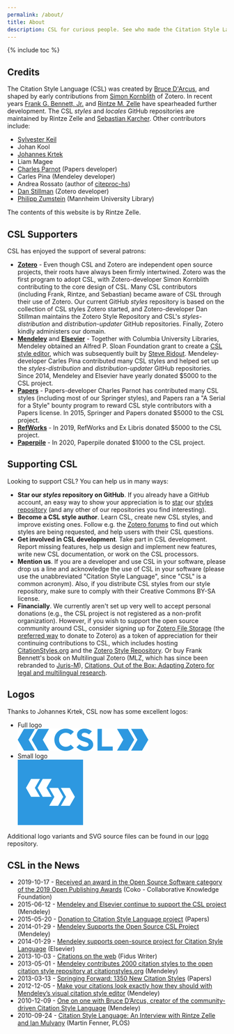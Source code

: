 ```yaml
---
permalink: /about/
title: About
description: CSL for curious people. See who made the Citation Style Language, how to support the project, and what's been written about CSL.
---
```

{% include toc %}

## Credits

The Citation Style Language (CSL) was created by [Bruce D'Arcus](https://twitter.com/bdarcus), and shaped by early contributions from [Simon Kornblith](https://twitter.com/skornblith) of Zotero.
In recent years [Frank G. Bennett, Jr.](https://twitter.com/fgbjr) and [Rintze M. Zelle](https://twitter.com/rintzezelle) have spearheaded further development.
The CSL _styles_ and _locales_ GitHub repositories are maintained by Rintze Zelle and [Sebastian Karcher](https://twitter.com/adam42smith).
Other contributors include:

* [Sylvester Keil](https://twitter.com/1nukshuk)
* Johan Kool
* [Johannes Krtek](https://twitter.com/johanneskrtek)
* Liam Magee
* [Charles Parnot](https://twitter.com/cparnot) (Papers developer)
* Carles Pina (Mendeley developer)
* Andrea Rossato (author of [citeproc-hs](http://hackage.haskell.org/package/citeproc-hs))
* [Dan Stillman](https://twitter.com/danstillman) (Zotero developer)
* [Philipp Zumstein](https://twitter.com/zuphilip) (Mannheim University Library)

The contents of this website is by Rintze Zelle.

## CSL Supporters

CSL has enjoyed the support of several patrons:

* **[Zotero](http://www.zotero.org/)** -
  Even though CSL and Zotero are independent open source projects, their roots have always been firmly intertwined.
  Zotero was the first program to adopt CSL, with Zotero-developer Simon Kornblith contributing to the core design of CSL.
  Many CSL contributors (including Frank, Rintze, and Sebastian) became aware of CSL through their use of Zotero.
  Our current GitHub _styles_ repository is based on the collection of CSL styles Zotero started, and Zotero-developer Dan Stillman maintains the Zotero Style Repository and CSL's _styles-distribution_ and _distribution-updater_ GitHub repositories.
  Finally, Zotero kindly administers our domain.
* **[Mendeley](http://www.mendeley.com/)** and **[Elsevier](https://www.elsevier.com)** -
  Together with Columbia University Libraries, Mendeley obtained an Alfred P. Sloan Foundation grant to create a [CSL style editor](http://editor.citationstyles.org), which was subsequently built by [Steve Ridout](https://twitter.com/Steve_Ridout).
  Mendeley-developer Carles Pina contributed many CSL styles and helped set up the _styles-distribution_ and _distribution-updater_ GitHub repositories.
  Since 2014, Mendeley and Elsevier have yearly donated $5000 to the CSL project.
* **[Papers](http://www.papersapp.com)** -
  Papers-developer Charles Parnot has contributed many CSL styles (including most of our Springer styles), and Papers ran a "A Serial for a Style" bounty program to reward CSL style contributors with a Papers license.
  In 2015, Springer and Papers donated $5000 to the CSL project.
* **[RefWorks](https://refworks.proquest.com/)** -
  In 2019, RefWorks and Ex Libris donated $5000 to the CSL project.
* **[Paperpile](https://paperpile.com/)** -
    In 2020, Paperpile donated $1000 to the CSL project.

## Supporting CSL

Looking to support CSL? You can help us in many ways:

* **Star our _styles_ repository on GitHub**.
  If you already have a GitHub account, an easy way to show your appreciation is to [star](https://help.github.com/articles/about-stars/) our [styles repository](https://github.com/citation-style-language/styles) (and any other of our repositories you find interesting).
* **Become a CSL style author**.
  Learn CSL, create new CSL styles, and improve existing ones.
  Follow e.g. the [Zotero forums](http://forums.zotero.org/) to find out which styles are being requested, and help users with their CSL questions.
* **Get involved in CSL development**.
  Take part in CSL development.
  Report missing features, help us design and implement new features, write new CSL documentation, or work on the CSL processors.
* **Mention us**.
  If you are a developer and use CSL in your software, please drop us a line and acknowledge the use of CSL in your software (please use the unabbreviated "Citation Style Language", since "CSL" is a common acronym).
  Also, if you distribute CSL styles from our style repository, make sure to comply with their Creative Commons BY-SA license.
* **Financially**.
  We currently aren't set up very well to accept personal donations (e.g., the CSL project is not registered as a non-profit organization).
  However, if you wish to support the open source community around CSL, consider signing up for [Zotero File Storage](http://www.zotero.org/support/storage#zotero_file_storage) (the [preferred way](https://forums.zotero.org/discussion/20922/donating/?Focus=141821#Comment_141821) to donate to Zotero) as a token of appreciation for their continuing contributions to CSL, which includes hosting [CitationStyles.org](http://citationstyles.org/) and the [Zotero Style Repository](http://www.zotero.org/styles).
  Or buy Frank Bennett's book on Multilingual Zotero (MLZ, which has since been rebranded to [Juris-M](https://juris-m.github.io/)), [Citations, Out of the Box: Adapting Zotero for legal and multilingual research](http://www.amazon.com/Citations-Out-Box-Adapting-multilingual/dp/147934771X/).

## Logos

Thanks to Johannes Krtek, CSL now has some excellent logos:

* Full logo  
  [![Full logo](/assets/img/csl-logo-300.png)](/assets/img/csl-logo-300.png)
* Small logo  
  [![Small logo](/assets/img/csl-logo-small-inverse-150.png)](/assets/img/csl-logo-small-inverse-150.png)

Additional logo variants and SVG source files can be found in our [logo](https://github.com/citation-style-language/logo) repository.

## CSL in the News

* 2019-10-17 - [Received an award in the Open Source Software category of the 2019 Open Publishing Awards](https://twitter.com/CokoFoundation/status/1184757043938451456) (Coko - Collaborative Knowledge Foundation)
* 2015-06-12 - [Mendeley and Elsevier continue to support the CSL project](http://blog.mendeley.com/elsevier/mendeley-and-elsevier-continue-to-support-the-csl-project/) (Mendeley)
* 2015-05-20 - [Donation to Citation Style Language project](http://blog.papersapp.com/donation-to-citation-style-language-project/) (Papers)
* 2014-01-29 - [Mendeley Supports the Open Source CSL Project](http://blog.mendeley.com/news/mendeley-supports-the-open-source-csl-project/) (Mendeley)
* 2014-01-29 - [Mendeley supports open-source project for Citation Style Language](http://www.elsevier.com/connect/mendeley-supports-open-source-project-for-citation-style-language) (Elsevier)
* 2013-10-03 - [Citations on the web](http://fiduswriter.org/2013/10/05/interview-csl/) (Fidus Writer)
* 2013-05-01 - [Mendeley contributes 2000 citation styles to the open citation style repository at citationstyles.org](http://blog.mendeley.com/academic-features/mendeley-contributes-2000-citation-styles-to-the-open-citation-style-repository-at-citationstyles-org/) (Mendeley)
* 2013-03-13 - [Springing Forward: 1350 New Citation Styles](http://news.papersapp.com/2013/03/springing-forward-1350-new-citation-styles/) (Papers)
* 2012-12-05 - [Make your citations look exactly how they should with Mendeley’s visual citation style editor](http://blog.mendeley.com/academic-features/make-your-citations-look-exactly-how-they-should-with-mendeleys-visual-citation-style-editor/) (Mendeley)
* 2010-12-09 - [One on one with Bruce D’Arcus, creator of the community-driven Citation Style Language](http://blog.mendeley.com/academic-features/one-on-one-with-bruce-darcus-creator-of-the-community-driven-citation-style-language/) (Mendeley)
* 2010-09-24 - [Citation Style Language: An Interview with Rintze Zelle and Ian Mulvany](http://blogs.plos.org/mfenner/2010/09/24/citation-style-language-an-interview-with-rintze-zelle-and-ian-mulvany/) (Martin Fenner, PLOS)
